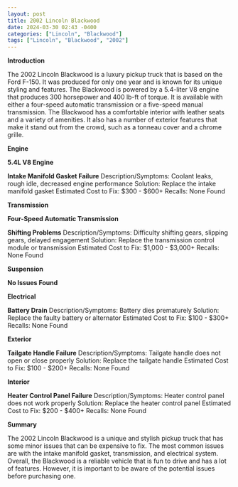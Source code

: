 ```yaml
---
layout: post
title: 2002 Lincoln Blackwood
date: 2024-03-30 02:43 -0400
categories: ["Lincoln", "Blackwood"]
tags: ["Lincoln", "Blackwood", "2002"]
---
```

**Introduction**

The 2002 Lincoln Blackwood is a luxury pickup truck that is based on the Ford F-150. It was produced for only one year and is known for its unique styling and features. The Blackwood is powered by a 5.4-liter V8 engine that produces 300 horsepower and 400 lb-ft of torque. It is available with either a four-speed automatic transmission or a five-speed manual transmission. The Blackwood has a comfortable interior with leather seats and a variety of amenities. It also has a number of exterior features that make it stand out from the crowd, such as a tonneau cover and a chrome grille.

**Engine**

**5.4L V8 Engine**

**Intake Manifold Gasket Failure**
Description/Symptoms: Coolant leaks, rough idle, decreased engine performance
Solution: Replace the intake manifold gasket
Estimated Cost to Fix: $300 - $600+
Recalls: None Found

**Transmission**

**Four-Speed Automatic Transmission**

**Shifting Problems**
Description/Symptoms: Difficulty shifting gears, slipping gears, delayed engagement
Solution: Replace the transmission control module or transmission
Estimated Cost to Fix: $1,000 - $3,000+
Recalls: None Found

**Suspension**

**No Issues Found**

**Electrical**

**Battery Drain**
Description/Symptoms: Battery dies prematurely
Solution: Replace the faulty battery or alternator
Estimated Cost to Fix: $100 - $300+
Recalls: None Found

**Exterior**

**Tailgate Handle Failure**
Description/Symptoms: Tailgate handle does not open or close properly
Solution: Replace the tailgate handle
Estimated Cost to Fix: $100 - $200+
Recalls: None Found

**Interior**

**Heater Control Panel Failure**
Description/Symptoms: Heater control panel does not work properly
Solution: Replace the heater control panel
Estimated Cost to Fix: $200 - $400+
Recalls: None Found

**Summary**

The 2002 Lincoln Blackwood is a unique and stylish pickup truck that has some minor issues that can be expensive to fix. The most common issues are with the intake manifold gasket, transmission, and electrical system. Overall, the Blackwood is a reliable vehicle that is fun to drive and has a lot of features. However, it is important to be aware of the potential issues before purchasing one.
